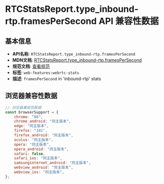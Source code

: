 # RTCStatsReport.type_inbound-rtp.framesPerSecond API 兼容性数据

## 基本信息

- **API名称**: `RTCStatsReport.type_inbound-rtp.framesPerSecond`
- **MDN文档**: [RTCStatsReport.type_inbound-rtp.framesPerSecond](https://developer.mozilla.org/docs/Web/API/RTCInboundRtpStreamStats/framesPerSecond)
- **规范文档**: [查看规范](https://w3c.github.io/webrtc-stats/#dom-rtcinboundrtpstreamstats-framespersecond)
- **标签**: `web-features:webrtc-stats`
- **描述**: `framesPerSecond` in 'inbound-rtp' stats

## 浏览器兼容性数据

```javascript
// 浏览器兼容性数据
const browserSupport = {
    chrome: "86",
    chrome_android: "同主版本",
    edge: "同主版本",
    firefox: "101",
    firefox_android: "同主版本",
    oculus: "同主版本",
    opera: "同主版本",
    opera_android: "同主版本",
    safari: false,
    safari_ios: "同主版本",
    samsunginternet_android: "同主版本",
    webview_android: "同主版本",
    webview_ios: "同主版本",
};

```

